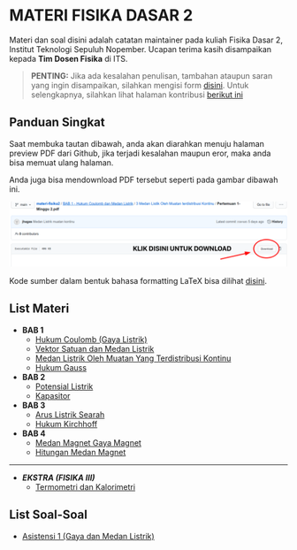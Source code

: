 # MATERI FISIKA DASAR 2

Materi dan soal disini adalah catatan maintainer pada kuliah Fisika Dasar 2, Institut Teknologi Sepuluh Nopember.
Ucapan terima kasih disampaikan kepada **Tim Dosen Fisika** di ITS.

> **PENTING:**
Jika ada kesalahan penulisan,
tambahan ataupun saran yang ingin disampaikan,
silahkan mengisi form [disini](https://github.com/jhagas/materi-fisika2/issues/new/choose).
Untuk selengkapnya, silahkan lihat halaman kontribusi [berikut ini](https://jhagas.github.io/materi-fisika2/kontribusi)

## Panduan Singkat

Saat membuka tautan dibawah, anda akan diarahkan menuju halaman preview PDF dari Github,
jika terjadi kesalahan maupun eror, maka anda bisa memuat ulang halaman.

Anda juga bisa mendownload PDF tersebut seperti pada gambar dibawah ini.

![cara unduh](how_to_dl.png)

Kode sumber dalam bentuk bahasa formatting LaTeX bisa dilihat [disini](https://github.com/jhagas/materi-fisika2).

## List Materi

- **BAB 1**
    - [Hukum Coulomb (Gaya Listrik)](https://github.com/jhagas/materi-fisika2/blob/main/BAB%201%20-%20Hukum%20Coulomb%20dan%20Medan%20Listrik/1%20Hukum%20Coulomb-Gaya%20Listrik/hukum_coulomb.pdf)
    - [Vektor Satuan dan Medan Listrik](https://github.com/jhagas/materi-fisika2/blob/main/BAB%201%20-%20Hukum%20Coulomb%20dan%20Medan%20Listrik/2%20Vektor%20Gaya%20Listrik-Medan%20Listrik/vektor-medan_listrik.pdf)
    - [Medan Listrik Oleh Muatan Yang Terdistribusi Kontinu](https://github.com/jhagas/materi-fisika2/blob/main/BAB%201%20-%20Hukum%20Coulomb%20dan%20Medan%20Listrik/3%20Medan%20Listik%20Oleh%20Muatan%20terdistribusi%20Kontinu/medan_listrik_kontinu.pdf)
    - [Hukum Gauss](https://github.com/jhagas/materi-fisika2/raw/main/BAB%201%20-%20Hukum%20Coulomb%20dan%20Medan%20Listrik/5%20Hukum%20Gauss/hukum_gauss.pdf)
- **BAB 2**
    - [Potensial Listrik](https://github.com/jhagas/materi-fisika2/raw/main/BAB%202%20-%20Potensial%20Listrik/1%20Potensial%20Listrik/potensial_listrik.pdf)
    - [Kapasitor](https://github.com/jhagas/materi-fisika2/raw/main/BAB%202%20-%20Potensial%20Listrik/2%20Kapasitor/kapasitor.pdf)
- **BAB 3**
    - [Arus Listrik Searah](https://github.com/jhagas/materi-fisika2/raw/main/BAB%203%20-%20Arus%20Listrik/1%20Arus%20Listrik%20Searah/arus_dc.pdf)
    - [Hukum Kirchhoff](https://github.com/jhagas/materi-fisika2/raw/main/BAB%203%20-%20Arus%20Listrik/2%20Hukum%20Kirchhoff/hk_kirchhoff.pdf)
- **BAB 4**
    - [Medan Magnet Gaya Magnet](https://github.com/jhagas/materi-fisika2/raw/main/BAB%204%20-%20Medan%20Magnet/1%20Medan%20Magnet%20dan%20Gaya%20Magnet/medan-magnet.pdf)
    - [Hitungan Medan Magnet](https://github.com/jhagas/materi-fisika2/raw/main/BAB%204%20-%20Medan%20Magnet/2%20Perhitungan%20Medan%20Magnet/medan-magnet-kabel.pdf)
    
---

- ***EKSTRA (FISIKA III)***
    - [Termometri dan Kalorimetri](https://github.com/jhagas/materi-fisika2/blob/main/EXTRA/Termometri%20dan%20Kalorimetri/termometri-kalorimetri.pdf)

## List Soal-Soal

- [Asistensi 1 (Gaya dan Medan Listrik)](https://github.com/jhagas/materi-fisika2/blob/main/BAB%201%20-%20Hukum%20Coulomb%20dan%20Medan%20Listrik/4%20Asistensi%20Gaya%20dan%20Medan%20Listrik/soal_gaya_medan_listrik.pdf)

